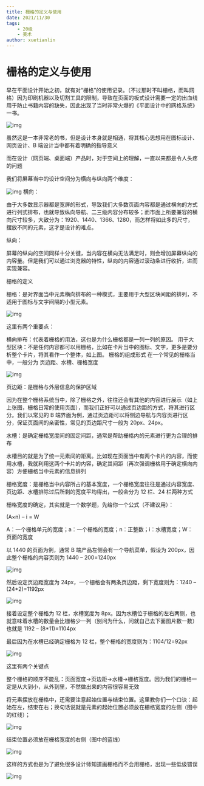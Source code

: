 ```yaml
---
title: 栅格的定义与使用
date: 2021/11/30
tags:
    - 20级
    - 美术  
author: xuetianlin
---
```

# 栅格的定义与使用

早在平面设计开始之初，就有对“栅格”的使用记录。（不过那时不叫栅格，而叫网格）因为印刷机器以及切割工具的限制，导致在页面的板式设计需要一定的出血线用于防止书籍内容的缺失，因此出现了当时非常火爆的《平面设计中的网格系统》一书。

![img](https://image.uisdc.com/wp-content/uploads/2021/11/uisdc-sg-20211124-1.jpg)

虽然这是一本非常老的书，但是设计本身就是相通，将其核心思想用在图标设计、网页设计、B 端设计当中都有着明确的指导意义

而在设计（网页端、桌面端）产品时，对于空间上的理解，一直以来都是令人头疼的问题

我们将屏幕当中的设计空间分为横向与纵向两个维度：

![img](https://image.uisdc.com/wp-content/uploads/2021/11/uisdc-sg-20211124-2.jpg)
横向：

由于大多数显示器都是宽屏的形式，导致我们大多数页面内容都是通过横向的方式进行列式排布，也就导致纵向导航、二三级内容分布较多；而市面上所要兼容的横向尺寸较多，大致分为：1920、1440、1366、1280，而怎样将如此多的尺寸，摆放不同的元素，这才是设计的难点。

纵向：

屏幕的纵向的空间同样十分关键，当内容在横向无法满足时，则会增加屏幕纵向的内容量。但是我们可以通过浏览器的特性，纵向的内容通过滚动条进行收折，进而实现兼容。

栅格的定义

栅格：是对界面当中元素横向排布的一种模式，主要用于大型区块间距的排列，不适用于图标与文字间隔的小型元素。

![img](https://image.uisdc.com/wp-content/uploads/2021/11/uisdc-sg-20211124-3.jpg)

这里有两个重要点：

横向排布：代表着栅格的用法，这也是为什么栅格都是一列一列的原因。
用于大型区块：不是任何内容都可以用栅格，比如在卡片当中的图标、文字，更多是要分析整个卡片，将其看作一个整体，如上图。
栅格的组成形式
在一个常见的栅格当中，一般分为 页边距、水槽、栅格宽度

![img](https://image.uisdc.com/wp-content/uploads/2021/11/uisdc-sg-20211124-4.jpg)

页边距：是栅格与外层信息的保护区域

因为在整个栅格系统当中，除了栅格之外，往往还会有其他的内容进行展示（如上上张图，栅格日常的使用页面），而我们正好可以通过页边距的方式，将其进行区分。我们以常见的 B 端界面为例，通过页边距可以将侧边导航与内容页进行区分，保证页面间的亲密性，常见的页边距尺寸一般为 20px、24px。

水槽：是确定栅格宽度间的固定间距，通常是帮助栅格内的元素进行更为合理的排布

水槽目的就是为了统一元素间的距离。比如现在页面当中有两个卡片的内容，而使用水槽，我就利用这两个卡片的内容，确定其间距（再次强调栅格用于确定横向内容）方便栅格当中元素的信息排列

栅格宽度：是栅格当中内容所占的基本宽度，一个栅格宽度往往是通过内容宽度、页边距、水槽排除过后所剩的宽度平均得出，一般会分为 12 栏、24 栏两种方式

栅格宽度的确定，其实就是一个数学题，先给你一个公式（不建议用）：

(A×n) – i = W

A：一个栅格单元的宽度；a：一个栅格的宽度；n：正整数；i：水槽宽度；W：页面的宽度


以 1440 的页面为例，通常 B 端产品左侧会有一个导航菜单，假设为 200px，因此整个栅格的内容页则为 1440 – 200=1240px

![img](https://image.uisdc.com/wp-content/uploads/2021/11/uisdc-sg-20211124-5.jpg)

然后设定页边距宽度为 24px，一个栅格会有两条页边距，剩下宽度则为：1240 – (24*2)=1192px

![img](https://image.uisdc.com/wp-content/uploads/2021/11/uisdc-sg-20211124-6.jpg)

接着设定整个栅格为 12 栏，水槽宽度为 8px。因为水槽位于栅格的左右两侧，也就意味着水槽的数量会比栅格少一列（别问为什么，问就自己去下面图片数一数）也就是 1192 – (8*11)=1104px

最后因为在水槽已经确定栅格为 12 栏，整个栅格的宽度则为：1104/12=92px

![img](https://image.uisdc.com/wp-content/uploads/2021/11/uisdc-sg-20211124-7.jpg)

这里有两个关键点

整个栅格的顺序不能乱：页面宽度→页边距→水槽→栅格宽度。因为我们的栅格一定是从大到小，从外到里，不然做出来的内容很容易无效

将元素摆放在栅格中，还需要注意起始位置与结束位置。这里教你们一个口诀：起始在左，结束在右；换句话说就是元素的起始位置必须放在栅格宽度的左侧（图中的红线）；

![img](https://image.uisdc.com/wp-content/uploads/2021/11/uisdc-sg-20211124-8.jpg)

结束位置必须放在栅格宽度的右侧（图中的蓝线）

![img](https://image.uisdc.com/wp-content/uploads/2021/11/uisdc-sg-20211124-9.jpg)

这样的方式也是为了避免很多设计师知道画栅格而不会用栅格，出现一些低级错误

![img](https://image.uisdc.com/wp-content/uploads/2021/11/uisdc-sg-20211124-10.jpg)